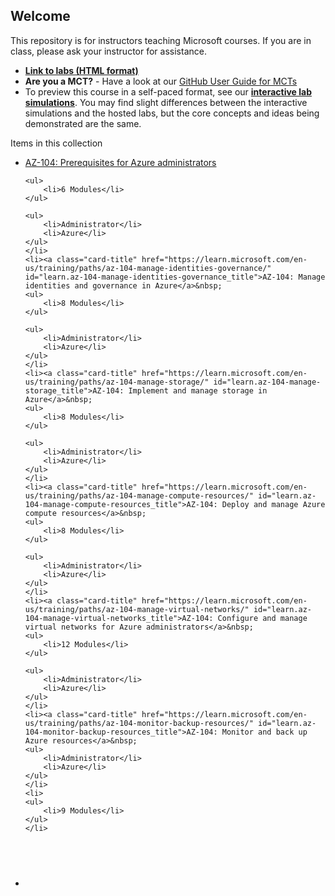 <h2>Welcome</h2>

<p>This repository is for instructors teaching Microsoft courses. If you are in class, please ask your instructor for assistance.</p>

<ul>
	<li><strong><a href="https://microsoftlearning.github.io/AZ-104-MicrosoftAzureAdministrator/" rel="nofollow">Link to labs (HTML format)</a></strong></li>
	<li><strong>Are you a MCT?</strong> - Have a look at our <a href="https://microsoftlearning.github.io/MCT-User-Guide/" rel="nofollow">GitHub User Guide for MCTs</a></li>
	<li>To preview this course in a self-paced format, see our <strong><a href="https://mslabs.cloudguides.com/guides/AZ-104%20Exam%20Guide%20-%20Microsoft%20Azure%20Administrator" rel="nofollow">interactive lab simulations</a></strong>. You may find slight differences between the interactive simulations and the hosted labs, but the core concepts and ideas being demonstrated are the same.</li>
</ul>

<p>Items in this collection</p>

<ul>
	<li><a class="card-title" href="https://learn.microsoft.com/en-us/training/paths/az-104-administrator-prerequisites/" id="learn.az104-admin-prerequisites_title">AZ-104: Prerequisites for Azure administrators</a>&nbsp;

	<ul>
		<li>6 Modules</li>
	</ul>

	<ul>
		<li>Administrator</li>
		<li>Azure</li>
	</ul>
	</li>
	<li><a class="card-title" href="https://learn.microsoft.com/en-us/training/paths/az-104-manage-identities-governance/" id="learn.az-104-manage-identities-governance_title">AZ-104: Manage identities and governance in Azure</a>&nbsp;
	<ul>
		<li>8 Modules</li>
	</ul>

	<ul>
		<li>Administrator</li>
		<li>Azure</li>
	</ul>
	</li>
	<li><a class="card-title" href="https://learn.microsoft.com/en-us/training/paths/az-104-manage-storage/" id="learn.az-104-manage-storage_title">AZ-104: Implement and manage storage in Azure</a>&nbsp;
	<ul>
		<li>8 Modules</li>
	</ul>

	<ul>
		<li>Administrator</li>
		<li>Azure</li>
	</ul>
	</li>
	<li><a class="card-title" href="https://learn.microsoft.com/en-us/training/paths/az-104-manage-compute-resources/" id="learn.az-104-manage-compute-resources_title">AZ-104: Deploy and manage Azure compute resources</a>&nbsp;
	<ul>
		<li>8 Modules</li>
	</ul>

	<ul>
		<li>Administrator</li>
		<li>Azure</li>
	</ul>
	</li>
	<li><a class="card-title" href="https://learn.microsoft.com/en-us/training/paths/az-104-manage-virtual-networks/" id="learn.az-104-manage-virtual-networks_title">AZ-104: Configure and manage virtual networks for Azure administrators</a>&nbsp;
	<ul>
		<li>12 Modules</li>
	</ul>

	<ul>
		<li>Administrator</li>
		<li>Azure</li>
	</ul>
	</li>
	<li><a class="card-title" href="https://learn.microsoft.com/en-us/training/paths/az-104-monitor-backup-resources/" id="learn.az-104-monitor-backup-resources_title">AZ-104: Monitor and back up Azure resources</a>&nbsp;
	<ul>
		<li>Administrator</li>
		<li>Azure</li>
	</ul>
	</li>
	<li>
	<ul>
		<li>9 Modules</li>
	</ul>
	</li>
</ul>

<h2>&nbsp;</h2>

<ul>
	<li>&nbsp;</li>
</ul>
